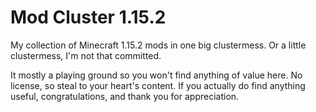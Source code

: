 # Mod Cluster 1.15.2
My collection of Minecraft 1.15.2 mods in one big clustermess. Or a little clustermess, I'm not that committed.

It mostly a playing ground so you won't find anything of value here.
No license, so steal to your heart's content.
If you actually do find anything useful, congratulations, and thank you for appreciation.
